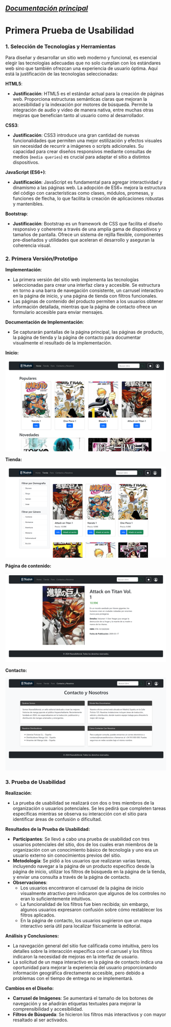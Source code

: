 _[Documentación principal](/Documentacion.md)_
---

# Primera Prueba de Usabilidad

### 1. Selección de Tecnologías y Herramientas

Para diseñar y desarrollar un sitio web moderno y funcional, es esencial elegir las tecnologías adecuadas que no solo cumplan con los estándares web sino que también ofrezcan una experiencia de usuario óptima. Aquí está la justificación de las tecnologías seleccionadas:

**HTML5**:
- **Justificación**: HTML5 es el estándar actual para la creación de páginas web. Proporciona estructuras semánticas claras que mejoran la accesibilidad y la indexación por motores de búsqueda. Permite la integración de audio y video de manera nativa, entre muchas otras mejoras que benefician tanto al usuario como al desarrollador.

**CSS3**:
- **Justificación**: CSS3 introduce una gran cantidad de nuevas funcionalidades que permiten una mejor estilización y efectos visuales sin necesidad de recurrir a imágenes o scripts adicionales. Su capacidad para crear diseños responsivos mediante consultas de medios (`media queries`) es crucial para adaptar el sitio a distintos dispositivos.

**JavaScript (ES6+)**:
- **Justificación**: JavaScript es fundamental para agregar interactividad y dinamismo a las páginas web. La adopción de ES6+ mejora la estructura del código con características como clases, módulos, promesas, y funciones de flecha, lo que facilita la creación de aplicaciones robustas y mantenibles.

**Bootstrap**:
- **Justificación**: Bootstrap es un framework de CSS que facilita el diseño responsivo y coherente a través de una amplia gama de dispositivos y tamaños de pantalla. Ofrece un sistema de rejilla flexible, componentes pre-diseñados y utilidades que aceleran el desarrollo y aseguran la coherencia visual.

### 2. Primera Versión/Prototipo

**Implementación**:
- La primera versión del sitio web implementa las tecnologías seleccionadas para crear una interfaz clara y accesible. Se estructura en torno a una barra de navegación consistente, un carrusel interactivo en la página de inicio, y una página de tienda con filtros funcionales.
- Las páginas de contenido del producto permiten a los usuarios obtener información detallada, mientras que la página de contacto ofrece un formulario accesible para enviar mensajes.

**Documentación de Implementación**:
- Se capturarán pantallas de la página principal, las páginas de producto, la página de tienda y la página de contacto para documentar visualmente el resultado de la implementación.

**Inicio:**

  ![Inicio](/imagenes/sitio1.png)

**Tienda:**

  ![Tienda](/imagenes/sitio2.png)

**Página de contenido:**

  ![Página de contenido](/imagenes/sitio3.png)

**Contacto:**

  ![Contacto](/imagenes/sitio4.png)
  

### 3. Prueba de Usabilidad

**Realización**:
- La prueba de usabilidad se realizará con dos o tres miembros de la organización o usuarios potenciales. Se les pedirá que completen tareas específicas mientras se observa su interacción con el sitio para identificar áreas de confusión o dificultad.

**Resultados de la Prueba de Usabilidad:**
- **Participantes**: Se llevó a cabo una prueba de usabilidad con tres usuarios potenciales del sitio, dos de los cuales eran miembros de la organización con un conocimiento básico de tecnología y uno era un usuario externo sin conocimientos previos del sitio.
- **Metodología**: Se pidió a los usuarios que realizaran varias tareas, incluyendo navegar a la página de un producto específico desde la página de inicio, utilizar los filtros de búsqueda en la página de la tienda, y enviar una consulta a través de la página de contacto.
- **Observaciones**:
  - Los usuarios encontraron el carrusel de la página de inicio visualmente atractivo pero indicaron que algunos de los controles no eran lo suficientemente intuitivos.
  - La funcionalidad de los filtros fue bien recibida; sin embargo, algunos usuarios expresaron confusión sobre cómo restablecer los filtros aplicados.
  - En la página de contacto, los usuarios sugirieron que un mapa interactivo sería útil para localizar físicamente la editorial.

**Análisis y Conclusiones:**
- La navegación general del sitio fue calificada como intuitiva, pero los detalles sobre la interacción específica con el carrusel y los filtros indicaron la necesidad de mejoras en la interfaz de usuario.
- La solicitud de un mapa interactivo en la página de contacto indica una oportunidad para mejorar la experiencia del usuario proporcionando información geográfica directamente accesible, pero debido a problemas con el tiempo de entrega no se implementará.

**Cambios en el Diseño:**
- **Carrusel de Imágenes**: Se aumentará el tamaño de los botones de navegación y se añadirán etiquetas textuales para mejorar la comprensibilidad y accesibilidad.
- **Filtros de Búsqueda**: Se hicieron los filtros más interactivos y con mayor resaltado al ser activados.
